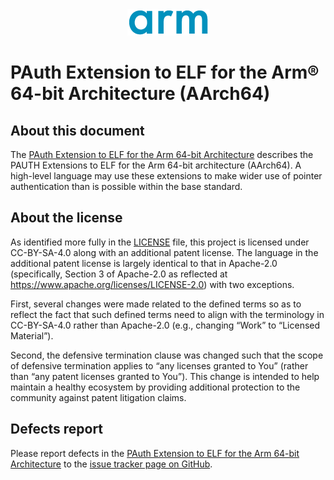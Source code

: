 <div align="center">
   <img src="Arm_logo_blue_150MN.png" />
</div>

# PAuth Extension to ELF for the Arm® 64-bit Architecture (AArch64)

## About this document

The [PAuth Extension to ELF for the Arm 64-bit Architecture](pauthabielf64.rst) describes the PAUTH Extensions to ELF for the Arm 64-bit architecture (AArch64). A high-level language may use these extensions to make wider use of pointer authentication than is possible within the base standard.

## About the license

As identified more fully in the [LICENSE](LICENSE) file, this project
is licensed under CC-BY-SA-4.0 along with an additional patent
license.  The language in the additional patent license is largely
identical to that in Apache-2.0 (specifically, Section 3 of Apache-2.0
as reflected at https://www.apache.org/licenses/LICENSE-2.0) with two
exceptions.

First, several changes were made related to the defined terms so as to
reflect the fact that such defined terms need to align with the
terminology in CC-BY-SA-4.0 rather than Apache-2.0 (e.g., changing
“Work” to “Licensed Material”).

Second, the defensive termination clause was changed such that the
scope of defensive termination applies to “any licenses granted to
You” (rather than “any patent licenses granted to You”).  This change
is intended to help maintain a healthy ecosystem by providing
additional protection to the community against patent litigation
claims.

## Defects report

Please report defects in the [PAuth Extension to ELF for the Arm 64-bit Architecture](pauthabielf64.rst) to the [issue
tracker page on
GitHub](https://github.com/ARM-software/abi-aa/issues).
